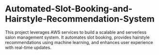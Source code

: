 # Automated-Slot-Booking-and-Hairstyle-Recommendation-System
This project leverages AWS services to build a scalable and serverless salon management system. It automates slot booking, provides hairstyle recommendations using machine learning, and enhances user experience with real-time updates.
